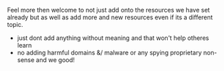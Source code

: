 Feel more then welcome to not just add onto the resources we have set already but as well as add more and new resources even if its a different topic.

- just dont add anything without meaning and that won't help otheres learn
- no adding harmful domains &/ malware or any spying proprietary non-sense and we good!
